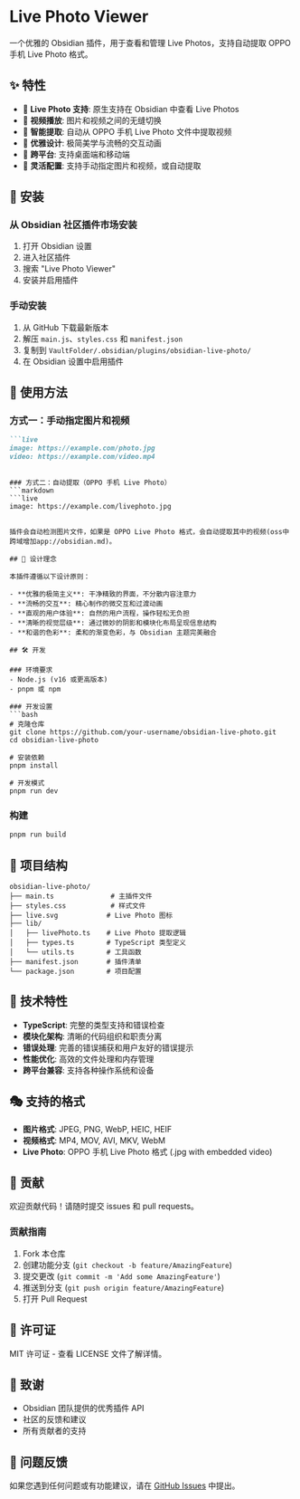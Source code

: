# Live Photo Viewer

一个优雅的 Obsidian 插件，用于查看和管理 Live Photos，支持自动提取 OPPO 手机 Live Photo 格式。

## ✨ 特性

- 📸 **Live Photo 支持**: 原生支持在 Obsidian 中查看 Live Photos
- 🎥 **视频播放**: 图片和视频之间的无缝切换
- 🤖 **智能提取**: 自动从 OPPO 手机 Live Photo 文件中提取视频
- 🎨 **优雅设计**: 极简美学与流畅的交互动画
- 📱 **跨平台**: 支持桌面端和移动端
- 🔧 **灵活配置**: 支持手动指定图片和视频，或自动提取

## 🚀 安装

### 从 Obsidian 社区插件市场安装
1. 打开 Obsidian 设置
2. 进入社区插件
3. 搜索 "Live Photo Viewer"
4. 安装并启用插件

### 手动安装
1. 从 GitHub 下载最新版本
2. 解压 `main.js`、`styles.css` 和 `manifest.json`
3. 复制到 `VaultFolder/.obsidian/plugins/obsidian-live-photo/`
4. 在 Obsidian 设置中启用插件

## 🎯 使用方法

### 方式一：手动指定图片和视频
```markdown
```live
image: https://example.com/photo.jpg
video: https://example.com/video.mp4
```
```

### 方式二：自动提取（OPPO 手机 Live Photo）
```markdown
```live
image: https://example.com/livephoto.jpg
```
```

插件会自动检测图片文件，如果是 OPPO Live Photo 格式，会自动提取其中的视频(oss中跨域增加app://obsidian.md)。

## 🎨 设计理念

本插件遵循以下设计原则：

- **优雅的极简主义**: 干净精致的界面，不分散内容注意力
- **流畅的交互**: 精心制作的微交互和过渡动画
- **直观的用户体验**: 自然的用户流程，操作轻松无负担
- **清晰的视觉层级**: 通过微妙的阴影和模块化布局呈现信息结构
- **和谐的色彩**: 柔和的渐变色彩，与 Obsidian 主题完美融合

## 🛠️ 开发

### 环境要求
- Node.js (v16 或更高版本)
- pnpm 或 npm

### 开发设置
```bash
# 克隆仓库
git clone https://github.com/your-username/obsidian-live-photo.git
cd obsidian-live-photo

# 安装依赖
pnpm install

# 开发模式
pnpm run dev
```

### 构建
```bash
pnpm run build
```

## 📁 项目结构

```
obsidian-live-photo/
├── main.ts              # 主插件文件
├── styles.css           # 样式文件
├── live.svg            # Live Photo 图标
├── lib/
│   ├── livePhoto.ts    # Live Photo 提取逻辑
│   ├── types.ts        # TypeScript 类型定义
│   └── utils.ts        # 工具函数
├── manifest.json       # 插件清单
└── package.json        # 项目配置
```

## 🔧 技术特性

- **TypeScript**: 完整的类型支持和错误检查
- **模块化架构**: 清晰的代码组织和职责分离
- **错误处理**: 完善的错误捕获和用户友好的错误提示
- **性能优化**: 高效的文件处理和内存管理
- **跨平台兼容**: 支持各种操作系统和设备

## 🎭 支持的格式

- **图片格式**: JPEG, PNG, WebP, HEIC, HEIF
- **视频格式**: MP4, MOV, AVI, MKV, WebM
- **Live Photo**: OPPO 手机 Live Photo 格式 (.jpg with embedded video)

## 🤝 贡献

欢迎贡献代码！请随时提交 issues 和 pull requests。

### 贡献指南
1. Fork 本仓库
2. 创建功能分支 (`git checkout -b feature/AmazingFeature`)
3. 提交更改 (`git commit -m 'Add some AmazingFeature'`)
4. 推送到分支 (`git push origin feature/AmazingFeature`)
5. 打开 Pull Request

## 📄 许可证

MIT 许可证 - 查看 LICENSE 文件了解详情。

## 🙏 致谢

- Obsidian 团队提供的优秀插件 API
- 社区的反馈和建议
- 所有贡献者的支持

## 🐛 问题反馈

如果您遇到任何问题或有功能建议，请在 [GitHub Issues](https://github.com/ryne6/obsidian-live-photo/issues) 中提出。
